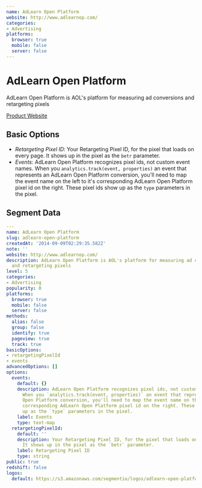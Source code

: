 ```yaml
---
name: AdLearn Open Platform
website: http://www.adlearnop.com/
categories:
- Advertising
platforms:
  browser: true
  mobile: false
  server: false
---
```


# AdLearn Open Platform

AdLearn Open Platform is AOL's platform for measuring ad conversions and retargeting pixels

[Product Website](http://www.adlearnop.com/)

## Basic Options

- *Retargeting Pixel ID*: Your Retargeting Pixel ID, for the pixel that loads on every page. It shows up in the pixel as the `betr` parameter.
- *Events*: AdLearn Open Platform recognizes pixel ids, not custom event names. When you `analytics.track(event, properties)` an event that represents an AdLearn Open Platform conversion, you'll need to map the event name on the left to it's corresponding AdLearn Open Platform pixel id on the right. These pixel ids show up as the `type` parameters in the pixel.


## Segment Data
```yaml
---
name: AdLearn Open Platform
slug: adlearn-open-platform
createdAt: '2014-09-09T02:29:35.582Z'
note: ''
website: http://www.adlearnop.com/
description: AdLearn Open Platform is AOL's platform for measuring ad conversions
  and retargeting pixels
level: 5
categories:
- Advertising
popularity: 0
platforms:
  browser: true
  mobile: false
  server: false
methods:
  alias: false
  group: false
  identify: true
  pageview: true
  track: true
basicOptions:
- retargetingPixelId
- events
advancedOptions: []
options:
  events:
    default: {}
    description: AdLearn Open Platform recognizes pixel ids, not custom event names.
      When you `analytics.track(event, properties)` an event that represents an AdLearn
      Open Platform conversion, you'll need to map the event name on the left to it's
      corresponding AdLearn Open Platform pixel id on the right. These pixel ids show
      up as the `type` parameters in the pixel.
    label: Events
    type: text-map
  retargetingPixelId:
    default: ''
    description: Your Retargeting Pixel ID, for the pixel that loads on every page.
      It shows up in the pixel as the `betr` parameter.
    label: Retargeting Pixel ID
    type: string
public: true
redshift: false
logos:
  default: https://s3.amazonaws.com/segmentio/logos/adlearn-open-platform-default.svg

```

